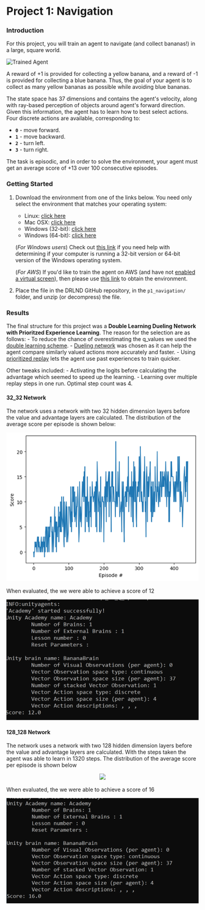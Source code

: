 [//]: # (Image References)

[image1]: https://user-images.githubusercontent.com/10624937/42135619-d90f2f28-7d12-11e8-8823-82b970a54d7e.gif "Trained Agent"

# Project 1: Navigation

### Introduction

For this project, you will train an agent to navigate (and collect bananas!) in a large, square world.  

![Trained Agent][image1]

A reward of +1 is provided for collecting a yellow banana, and a reward of -1 is provided for collecting a blue banana.  Thus, the goal of your agent is to collect as many yellow bananas as possible while avoiding blue bananas.  

The state space has 37 dimensions and contains the agent's velocity, along with ray-based perception of objects around agent's forward direction.  Given this information, the agent has to learn how to best select actions.  Four discrete actions are available, corresponding to:
- **`0`** - move forward.
- **`1`** - move backward.
- **`2`** - turn left.
- **`3`** - turn right.

The task is episodic, and in order to solve the environment, your agent must get an average score of +13 over 100 consecutive episodes.

### Getting Started

1. Download the environment from one of the links below.  You need only select the environment that matches your operating system:
    - Linux: [click here](https://s3-us-west-1.amazonaws.com/udacity-drlnd/P1/Banana/Banana_Linux.zip)
    - Mac OSX: [click here](https://s3-us-west-1.amazonaws.com/udacity-drlnd/P1/Banana/Banana.app.zip)
    - Windows (32-bit): [click here](https://s3-us-west-1.amazonaws.com/udacity-drlnd/P1/Banana/Banana_Windows_x86.zip)
    - Windows (64-bit): [click here](https://s3-us-west-1.amazonaws.com/udacity-drlnd/P1/Banana/Banana_Windows_x86_64.zip)
    
    (_For Windows users_) Check out [this link](https://support.microsoft.com/en-us/help/827218/how-to-determine-whether-a-computer-is-running-a-32-bit-version-or-64) if you need help with determining if your computer is running a 32-bit version or 64-bit version of the Windows operating system.

    (_For AWS_) If you'd like to train the agent on AWS (and have not [enabled a virtual screen](https://github.com/Unity-Technologies/ml-agents/blob/master/docs/Training-on-Amazon-Web-Service.md)), then please use [this link](https://s3-us-west-1.amazonaws.com/udacity-drlnd/P1/Banana/Banana_Linux_NoVis.zip) to obtain the environment.

2. Place the file in the DRLND GitHub repository, in the `p1_navigation/` folder, and unzip (or decompress) the file. 

### Results

The final structure for this project was a **Double Learning Dueling Network with Prioritzed Experience Learning**. The reason for the selection are as follows:
    - To reduce the chance of overestimating the q_values we used the [double learning scheme](https://arxiv.org/pdf/1509.06461.pdf).
    - [Dueling network](https://arxiv.org/pdf/1511.06581.pdf) was chosen as it can help the agent compare similarly valued actions more accurately and faster.
    - Using [prioritized replay](https://arxiv.org/pdf/1511.05952.pdf) lets the agent use past experiences to train quicker.

Other tweaks included:
    - Activating the logits before calculating the advantage which seemed to speed up the learning. 
    - Learning over multiple replay steps in one run. Optimal step count was 4.

#### 32_32 Network
The network uses a network with two 32 hidden dimension layers before the value and advantage layers are calculated.
The distribution of the average score per episode is shown below:
<p align="center">
<img src="./results/32_32/dddqn_scores_Q_update.png">
</p>

When evaluated, the we were able to achieve a score of 12
<p align="center">
<img src="./results/32_32/Evaluation.PNG">
</p>

#### 128_128 Network
The network uses a network with two 128 hidden dimension layers before the value and advantage layers are calculated.
With the steps taken the agent was able to learn in 1320 steps. The distribution of the average score per episode is shown below
<p align="center">
<img src="./results/128_128/ddqn_scores_.PNG">
</p>

When evaluated, the we were able to achieve a score of 16
<p align="center">
<img src="./results/128_128/Score.PNG">
</p>
